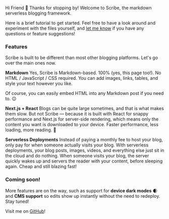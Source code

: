 Hi Friend 👋 Thanks for stopping by! Welcome to Scribe, the markdown serverless blogging framework.

Here is a brief tutorial to get started. Feel free to have a look around and experiment with the files yourself, and [let me know](mailto:kartik@ikartik.com) if you have any questions or feature suggestions!

### Features
Scribe is built to be different than most other blogging platforms. Let's go over the main ones now.

**Markdown**
Yes, Scribe is Markdown-based. 100% (yes, this page too!). No HTML / JavaScript / CSS required. You can add images, links, tables, and style your text however you like.

Of course, you can easily embed HTML into any Markdown post if you need to. 😉

**Next.js + React**
Blogs can be quite large sometimes, and that is what makes them slow.
But not Scribe — because it is built with React for snappy performance and Next.js for server-side rendering, which means only the content you want is downloaded to your device. Faster performance, less loading, more reading. 🙌

**Serverless Deployments**
Instead of paying a monthly fee to host your blog, only pay for when someone actually visits your blog. With serverless deployments, your blog posts, images, videos, and everything else just sit in the cloud and do nothing. When someone visits your blog, the server quickly wakes up and servers the reader with your content, before sleeping again. Cheap and still blazing fast!

### Coming soon!
More features are on the way, such as support for **device dark modes** 🌒 and **CMS support** so edits show up instantly without the need to redeploy. Stay tuned!

Visit me on [GitHub](https://github.com/kchaturvedi/Scribe)!
